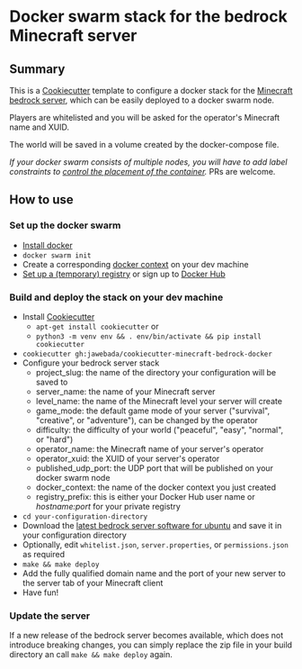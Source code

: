 # Docker swarm stack for the bedrock Minecraft server

## Summary

This is a [Cookiecutter](https://cookiecutter.readthedocs.io) template to
configure a docker stack for the [Minecraft bedrock
server](https://www.minecraft.net/en-us/download/server/bedrock/), which can be
easily deployed to a docker swarm node.

Players are whitelisted and you will be asked for the operator's Minecraft name
and XUID.

The world will be saved in a volume created by the docker-compose file. 

*If your docker swarm consists of multiple nodes, you will have to add label
constraints to [control the placement of the
container](https://success.docker.com/article/using-contraints-and-labels-to-control-the-placement-of-containers).*
PRs are welcome.

## How to use

### Set up the docker swarm

* [Install docker](https://docs.docker.com/get-docker/)
* `docker swarm init`
* Create a corresponding [docker context](https://docs.docker.com/engine/context/working-with-contexts/#create-a-new-context) on your dev machine
* [Set up a (temporary) registry](https://docs.docker.com/registry/deploying/#run-a-local-registry) or sign up to [Docker Hub](https://hub.docker.com)

### Build and deploy the stack on your dev machine

* Install [Cookiecutter](https://cookiecutter.readthedocs.io/)
  - `apt-get install cookiecutter` or
  - `python3 -m venv env && . env/bin/activate && pip install cookiecutter`
* `cookiecutter gh:jawebada/cookiecutter-minecraft-bedrock-docker`
* Configure your bedrock server stack
  - project_slug: the name of the directory your configuration will be saved to
  - server_name: the name of your Minecraft server
  - level_name: the name of the Minecraft level your server will create
  - game_mode: the default game mode of your server ("survival", "creative", or "adventure"), can be changed by the operator
  - difficulty: the difficulty of your world ("peaceful", "easy", "normal", or "hard")
  - operator_name: the Minecraft name of your server's operator
  - operator_xuid: the XUID of your server's operator
  - published_udp_port: the UDP port that will be published on your docker swarm node
  - docker_context: the name of the docker context you just created
  - registry_prefix: this is either your Docker Hub user name or *hostname:port* for your private registry
* `cd your-configuration-directory`
* Download the [latest bedrock server software for ubuntu](https://www.minecraft.net/en-us/download/server/bedrock/) and save it in your configuration directory
* Optionally, edit `whitelist.json`, `server.properties`, or `permissions.json` as required
* `make && make deploy`
* Add the fully qualified domain name and the port of your new server to the server tab of your Minecraft client
* Have fun!

### Update the server

If a new release of the bedrock server becomes available, which does not
introduce breaking changes, you can simply replace the zip file in your build
directory an call `make && make deploy` again.
